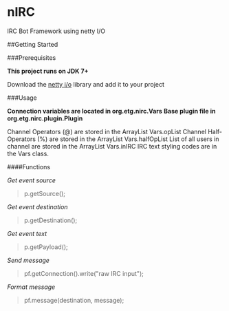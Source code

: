# nIRC
IRC Bot Framework using netty I/O

##Getting Started

###Prerequisites

**This project runs on JDK 7+**

Download the [netty i/o](https://netty.io/) library and add it to your project

###Usage

**Connection variables are located in org.etg.nirc.Vars**
**Base plugin file in org.etg.nirc.plugin.Plugin**

Channel Operators (@) are stored in the ArrayList Vars.opList
Channel Half-Operators (%) are stored in the ArrayList Vars.halfOpList
List of all users in channel are stored in the ArrayList Vars.inIRC
IRC text styling codes are in the Vars class.

####Functions

*Get event source*
> p.getSource();

*Get event destination*
> p.getDestination();

*Get event text*
> p.getPayload();

*Send message*
> pf.getConnection().write("raw IRC input");

*Format message*
> pf.message(destination, message);